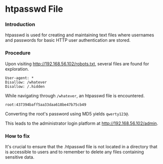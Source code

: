 # htpasswd File

### Introduction
htpasswd is used for creating and maintaining text files where usernames and passwords for basic HTTP user authentication are stored.

### Procedure
Upon visiting http://192.168.56.102/robots.txt, several files are found for exploration.

```
User-agent: *
Disallow: /whatever
Disallow: /.hidden
```

While navigating through ``/whatever``, an htpasswd file is encountered.

```
root:437394baff5aa33daa618be47b75cb49
```

Converting the root's password using MD5 yields ``qwerty123@``.

This leads to the administrator login platform at http://192.168.56.102/admin.

### How to fix
It's crucial to ensure that the .htpasswd file is not located in a directory that is accessible to users and to remember to delete any files containing sensitive data.